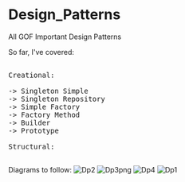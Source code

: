 # Design_Patterns
All GOF Important Design Patterns

So far, I've covered:

<pre>

Creational:

-> Singleton Simple
-> Singleton Repository
-> Simple Factory
-> Factory Method
-> Builder
-> Prototype

Structural:

</pre>


Diagrams to follow:
![Dp2](https://user-images.githubusercontent.com/76866499/230706855-f8a182c6-e95f-4dbc-bf34-1bf3069fe03c.png)
![Dp3png](https://user-images.githubusercontent.com/76866499/230706856-7fbc3590-cde4-48a2-99c0-cc882bf5d6bf.png)
![Dp4](https://user-images.githubusercontent.com/76866499/230706857-b0032d8b-b714-45f5-818e-07064990b1fe.png)
![Dp1](https://user-images.githubusercontent.com/76866499/230706858-df3f3b93-4bb6-464e-8893-872caf8cf675.png)
